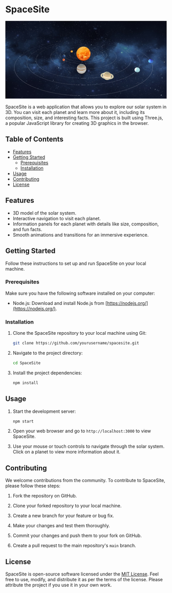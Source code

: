 # SpaceSite

![SpaceSite Preview](https://github.com/Lu555ak/SpaceSite/blob/main/screenshot.jpg)

SpaceSite is a web application that allows you to explore our solar system in 3D. You can visit each planet and learn more about it, including its composition, size, and interesting facts. This project is built using Three.js, a popular JavaScript library for creating 3D graphics in the browser.

## Table of Contents
- [Features](#features)
- [Getting Started](#getting-started)
  - [Prerequisites](#prerequisites)
  - [Installation](#installation)
- [Usage](#usage)
- [Contributing](#contributing)
- [License](#license)


## Features

- 3D model of the solar system.
- Interactive navigation to visit each planet.
- Information panels for each planet with details like size, composition, and fun facts.
- Smooth animations and transitions for an immersive experience.

## Getting Started

Follow these instructions to set up and run SpaceSite on your local machine.

### Prerequisites

Make sure you have the following software installed on your computer:

- Node.js: Download and install Node.js from [https://nodejs.org/](https://nodejs.org/).

### Installation

1. Clone the SpaceSite repository to your local machine using Git:

   ```bash
   git clone https://github.com/yourusername/spacesite.git
   ```
2. Navigate to the project directory:
    ```bash
   cd SpaceSite
   ```
3. Install the project dependencies:
   ```bash
   npm install
   ```

## Usage
1. Start the development server:
   ```bash
   npm start
   ```

2. Open your web browser and go to `http://localhost:3000` to view SpaceSite.

3. Use your mouse or touch controls to navigate through the solar system. Click on a planet to view more information about it.

## Contributing

We welcome contributions from the community. To contribute to SpaceSite, please follow these steps:

1. Fork the repository on GitHub.

2. Clone your forked repository to your local machine.

3. Create a new branch for your feature or bug fix.

4. Make your changes and test them thoroughly.

5. Commit your changes and push them to your fork on GitHub.

6. Create a pull request to the main repository's `main` branch.

## License

SpaceSite is open-source software licensed under the [MIT License](LICENSE). Feel free to use, modify, and distribute it as per the terms of the license. Please attribute the project if you use it in your own work.
